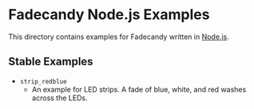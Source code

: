 Fadecandy Node.js Examples
==========================

This directory contains examples for Fadecandy written in [Node.js](http://nodejs.org/).

Stable Examples
---------------

* `strip_redblue`
  * An example for LED strips. A fade of blue, white, and red washes across the LEDs.
